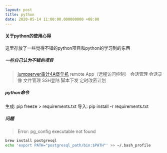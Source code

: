 ```yaml
---
layout: post
title: python
date: 2020-05-14 11:00:00.000000000 +08:00
---
```


#### 关于python的使用心得

这里存放了一些觉得不错的python项目和python的学习到的东西

##### 一些自己认为不错的项目
> [jumpserver审计4A堡垒机](https://github.com/jumpserver/jumpserver)
remote App（远程访问控制）
会话管理
会话录像
文件管理
SSH登陆
脚本下发
定时改密计划

##### python命令
生成: pip freeze > requirements.txt
导入: pip install -r requirements.txt



##### 问题
> Error: pg_config executable not found
```bash
brew install postgresql
echo 'export PATH="postgresql_path/bin:$PATH"' >> ~/.bash_profile
```
